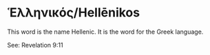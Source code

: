 # Ἑλληνικός/Hellēnikos
This word is the name Hellenic. It is the word for the Greek language.

See: Revelation 9:11
